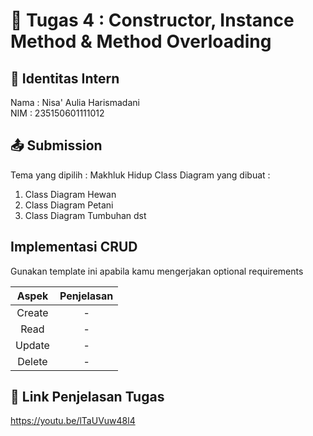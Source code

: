 # 📁 Tugas 4 : Constructor, Instance Method & Method Overloading

## 👤 Identitas Intern
Nama : Nisa' Aulia Harismadani            
NIM  : 235150601111012

## 📤 Submission

Tema yang dipilih : Makhluk Hidup 
Class Diagram yang dibuat : 
1. Class Diagram Hewan
2. Class Diagram Petani
3. Class Diagram Tumbuhan
dst

## Implementasi CRUD

Gunakan template ini apabila kamu mengerjakan optional requirements

| Aspek | Penjelasan    |     
| :---:   | :---: | 
| Create | -   | 
| Read | -   | 
| Update | -   | 
| Delete | -   | 



## 🔗 Link Penjelasan Tugas

https://youtu.be/lTaUVuw48l4
